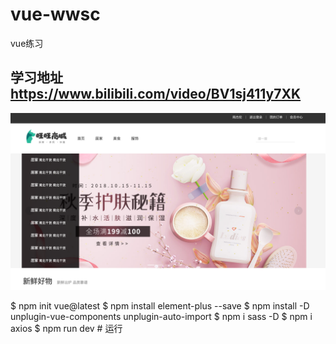 # vue-wwsc
vue练习

## 学习地址 https://www.bilibili.com/video/BV1sj411y7XK

![Alt text](image.png)

$ npm init vue@latest
$ npm install element-plus --save
$ npm install -D unplugin-vue-components unplugin-auto-import
$ npm i sass -D 
$ npm i axios
$ npm run dev    # 运行
